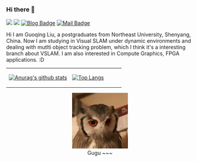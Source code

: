 ### Hi there 👋

<!--
**fengshijituanceo/fengshijituanceo** is a ✨ _special_ ✨ repository because its `README.md` (this file) appears on your GitHub profile.

Here are some ideas to get you started:

- 🔭 I’m currently working on ...
- 🌱 I’m currently learning ...
- 👯 I’m looking to collaborate on ...
- 🤔 I’m looking for help with ...
- 💬 Ask me about ...
- 📫 How to reach me: ...
- 😄 Pronouns: ...
- ⚡ Fun fact: ...
-->
![](https://img.shields.io/badge/QQ-1337841346-green.svg) ![](https://img.shields.io/badge/WeChat-Green2_0-green.svg) [![Blog Badge](https://img.shields.io/badge/zhihu-刘国庆-brightgreen)](https://www.zhihu.com/people/liu-guo-qing-76) [![Mail Badge](https://img.shields.io/badge/-guoqing2017@gmail.com-c14438?style=flat-square&logo=Gmail&logoColor=white&link=mailto:ethan.li.whu@gmail.com)](mailto:guoqing2017@gmail.com)

Hi I am Guoqing Liu, a postgraduates from Northeast University, Shenyang, China. Now I am studying in Visual SLAM under dynamic environments and dealing with mutlti object tracking problem, which I think it's a interesting branch about VSLAM. I am also interested in Compute Graphics, FPGA applications. :D

<table><tr><td align="center" width="55%">
  
[![Anurag's github stats](https://github-readme-stats.vercel.app/api?username=fengshijituanceo)](https://github.com/anuraghazra/github-readme-stats)

</td><td align="top" width="45%">

[![Top Langs](https://github-readme-stats.vercel.app/api/top-langs/?username=DreamWaterFound&layout=compact&theme=dark)](https://github.com/DreamWaterFound/github-readme-stats)

</td></tr></table>

<div style="margin:0 auto; height:auto;">

<p style="text-align: center;"> 
    <img src="https://github.com/DreamWaterFound/DreamWaterFound/blob/master/img/owl.gif" alt="owl" height=150 /> </br>
    Gugu ~~~ 
</p>


</div>

